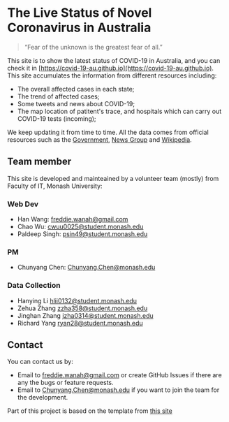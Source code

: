 # The Live Status of Novel Coronavirus in Australia

> “Fear of the unknown is the greatest fear of all.”

This site is to show the latest status of COVID-19 in Australia, and you can check it in [https://covid-19-au.github.io](https://covid-19-au.github.io).
This site accumulates the information from different resources including:
* The overall affected cases in each state;
* The trend of affected cases;
* Some tweets and news about COVID-19;
* The map location of patitent's trace, and hospitals which can carry out COVID-19 tests (incoming);


We keep updating it from time to time.
All the data comes from official resources such as the [Government](https://www.dhhs.vic.gov.au/), [News Group](https://www.theaustralian.com.au/) and [Wikipedia](https://www.wikipedia.org/).


## Team member
This site is developed and mainteained by a volunteer team (mostly) from Faculty of IT, Monash University:

### Web Dev
* Han Wang: freddie.wanah@gmail.com
* Chao Wu:  cwuu0025@student.monash.edu 
* Paldeep Singh: psin49@student.monash.edu 

### PM
* Chunyang Chen: Chunyang.Chen@monash.edu

### Data Collection
* Hanying Li hlii0132@student.monash.edu
* Zehua Zhang zzha358@student.monash.edu
* Jinghan Zhang jzha0314@student.monash.edu
* Richard Yang ryan28@student.monash.edu


## Contact
You can contact us by:
* Email to freddie.wanah@gmail.com or create GitHub Issues if there are any the bugs or feature requests.
* Email to Chunyang.Chen@monash.edu if you want to join the team for the development.


Part of this project is based on the template from [this site](https://ncov.shanyue.tech/)
